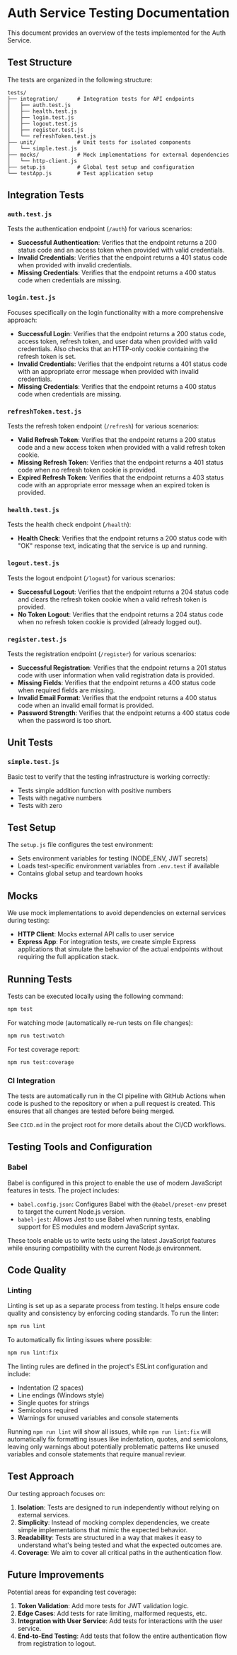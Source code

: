 # Auth Service Testing Documentation

This document provides an overview of the tests implemented for the Auth Service.

## Test Structure

The tests are organized in the following structure:

```
tests/
├── integration/      # Integration tests for API endpoints
│   ├── auth.test.js
│   ├── health.test.js
│   ├── login.test.js
│   ├── logout.test.js
│   ├── register.test.js
│   └── refreshToken.test.js
├── unit/             # Unit tests for isolated components
│   └── simple.test.js
├── mocks/            # Mock implementations for external dependencies
│   └── http-client.js
├── setup.js          # Global test setup and configuration
└── testApp.js        # Test application setup
```

## Integration Tests

### `auth.test.js`

Tests the authentication endpoint (`/auth`) for various scenarios:

- **Successful Authentication**: Verifies that the endpoint returns a 200 status code and an access token when provided with valid credentials.
- **Invalid Credentials**: Verifies that the endpoint returns a 401 status code when provided with invalid credentials.
- **Missing Credentials**: Verifies that the endpoint returns a 400 status code when credentials are missing.

### `login.test.js`

Focuses specifically on the login functionality with a more comprehensive approach:

- **Successful Login**: Verifies that the endpoint returns a 200 status code, access token, refresh token, and user data when provided with valid credentials. Also checks that an HTTP-only cookie containing the refresh token is set.
- **Invalid Credentials**: Verifies that the endpoint returns a 401 status code with an appropriate error message when provided with invalid credentials.
- **Missing Credentials**: Verifies that the endpoint returns a 400 status code when credentials are missing.

### `refreshToken.test.js`

Tests the refresh token endpoint (`/refresh`) for various scenarios:

- **Valid Refresh Token**: Verifies that the endpoint returns a 200 status code and a new access token when provided with a valid refresh token cookie.
- **Missing Refresh Token**: Verifies that the endpoint returns a 401 status code when no refresh token cookie is provided.
- **Expired Refresh Token**: Verifies that the endpoint returns a 403 status code with an appropriate error message when an expired token is provided.

### `health.test.js`

Tests the health check endpoint (`/health`):

- **Health Check**: Verifies that the endpoint returns a 200 status code with "OK" response text, indicating that the service is up and running.

### `logout.test.js`

Tests the logout endpoint (`/logout`) for various scenarios:

- **Successful Logout**: Verifies that the endpoint returns a 204 status code and clears the refresh token cookie when a valid refresh token is provided.
- **No Token Logout**: Verifies that the endpoint returns a 204 status code when no refresh token cookie is provided (already logged out).

### `register.test.js`

Tests the registration endpoint (`/register`) for various scenarios:

- **Successful Registration**: Verifies that the endpoint returns a 201 status code with user information when valid registration data is provided.
- **Missing Fields**: Verifies that the endpoint returns a 400 status code when required fields are missing.
- **Invalid Email Format**: Verifies that the endpoint returns a 400 status code when an invalid email format is provided.
- **Password Strength**: Verifies that the endpoint returns a 400 status code when the password is too short.

## Unit Tests

### `simple.test.js`

Basic test to verify that the testing infrastructure is working correctly:

- Tests simple addition function with positive numbers
- Tests with negative numbers
- Tests with zero

## Test Setup

The `setup.js` file configures the test environment:

- Sets environment variables for testing (NODE_ENV, JWT secrets)
- Loads test-specific environment variables from `.env.test` if available
- Contains global setup and teardown hooks

## Mocks

We use mock implementations to avoid dependencies on external services during testing:

- **HTTP Client**: Mocks external API calls to user service
- **Express App**: For integration tests, we create simple Express applications that simulate the behavior of the actual endpoints without requiring the full application stack.

## Running Tests

Tests can be executed locally using the following command:

```bash
npm test
```

For watching mode (automatically re-run tests on file changes):

```bash
npm run test:watch
```

For test coverage report:

```bash
npm run test:coverage
```

### CI Integration

The tests are automatically run in the CI pipeline with GitHub Actions when code is pushed to the repository or when a pull request is created. This ensures that all changes are tested before being merged.

See `CICD.md` in the project root for more details about the CI/CD workflows.

## Testing Tools and Configuration

### Babel

Babel is configured in this project to enable the use of modern JavaScript features in tests. The project includes:

- `babel.config.json`: Configures Babel with the `@babel/preset-env` preset to target the current Node.js version.
- `babel-jest`: Allows Jest to use Babel when running tests, enabling support for ES modules and modern JavaScript syntax.

These tools enable us to write tests using the latest JavaScript features while ensuring compatibility with the current Node.js environment.

## Code Quality

### Linting

Linting is set up as a separate process from testing. It helps ensure code quality and consistency by enforcing coding standards. To run the linter:

```bash
npm run lint
```

To automatically fix linting issues where possible:

```bash
npm run lint:fix
```

The linting rules are defined in the project's ESLint configuration and include:
- Indentation (2 spaces)
- Line endings (Windows style)
- Single quotes for strings
- Semicolons required
- Warnings for unused variables and console statements

Running `npm run lint` will show all issues, while `npm run lint:fix` will automatically fix formatting issues like indentation, quotes, and semicolons, leaving only warnings about potentially problematic patterns like unused variables and console statements that require manual review.

## Test Approach

Our testing approach focuses on:

1. **Isolation**: Tests are designed to run independently without relying on external services.
2. **Simplicity**: Instead of mocking complex dependencies, we create simple implementations that mimic the expected behavior.
3. **Readability**: Tests are structured in a way that makes it easy to understand what's being tested and what the expected outcomes are.
4. **Coverage**: We aim to cover all critical paths in the authentication flow.

## Future Improvements

Potential areas for expanding test coverage:

1. **Token Validation**: Add more tests for JWT validation logic.
2. **Edge Cases**: Add tests for rate limiting, malformed requests, etc.
3. **Integration with User Service**: Add tests for interactions with the user service.
4. **End-to-End Testing**: Add tests that follow the entire authentication flow from registration to logout.
